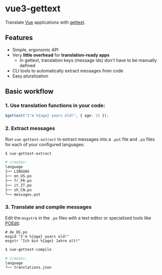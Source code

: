 # vue3-gettext

Translate [Vue](http://vuejs.org) applications with [gettext](https://en.wikipedia.org/wiki/Gettext).

## Features

- Simple, ergonomic API
- Very **little overhead** for **translation-ready apps**
  - In gettext, translation keys (message ids) don't have to be manually defined
- CLI tools to automatically extract messages from code
- Easy pluralization

## Basic workflow

### 1. Use translation functions in your code:

```ts
$gettext("I'm %{age} years old!", { age: 32 });
```

### 2. Extract messages

Run `vue-gettext-extract` to extract messages into a `.pot` file and `.po` files for each of your configured languages:

```bash
$ vue-gettext-extract

# creates:
language
├── LINGUAS
├── en_US.po
├── fr_FR.po
├── it_IT.po
├── zh_CN.po
└── messages.pot
```

### 3. Translate and compile messages

Edit the `msgstr`s in the `.po` files with a text editor or specialized tools like [POEdit](https://poedit.net/):

```po
# de_DE.po
msgid "I'm %{age} years old!"
msgstr "Ich bin %{age} Jahre alt!"
```

```bash
$ vue-gettext-compile

# creates:
language
└── translations.json
```
